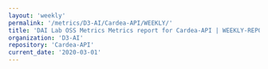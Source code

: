 ```yaml
---
layout: 'weekly'
permalink: '/metrics/D3-AI/Cardea-API/WEEKLY/'
title: 'DAI Lab OSS Metrics Metrics report for Cardea-API | WEEKLY-REPORT-2020-03-01'
organization: 'D3-AI'
repository: 'Cardea-API'
current_date: '2020-03-01'
---
```

